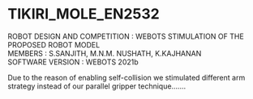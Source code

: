 # TIKIRI_MOLE_EN2532

ROBOT DESIGN AND COMPETITION : WEBOTS STIMULATION OF THE PROPOSED ROBOT MODEL <br>
MEMBERS : S.SANJITH, M.N.M. NUSHATH, K.KAJHANAN <br>
SOFTWARE VERSION : WEBOTS 2021b<br>

Due to the reason of enabling self-collision we stimulated different arm strategy instead of our parallel gripper technique.......
